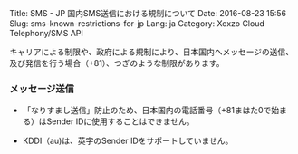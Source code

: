 Title: SMS - JP 国内SMS送信における規制について
Date: 2016-08-23 15:56
Slug: sms-known-restrictions-for-jp
Lang: ja
Category: Xoxzo Cloud Telephony/SMS API

キャリアによる制限や、政府による規制により、日本国内へメッセージの送信、及び発信を行う場合（+81）、つぎのような制限があります。

### メッセージ送信

- 「なりすまし送信」防止のため、日本国内の電話番号（+81まはた0で始まる）はSender IDに使用することはできません。

- KDDI（au)は、英字のSender IDをサポートしていません。